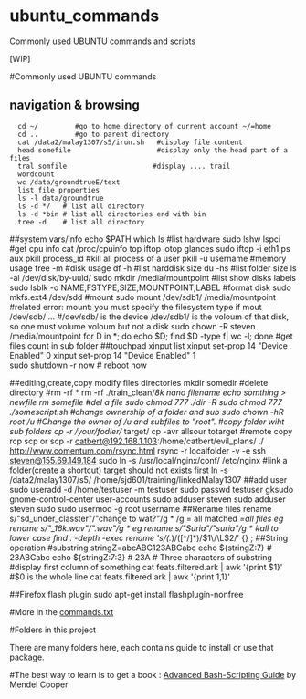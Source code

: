 # ubuntu_commands
Commonly used UBUNTU commands and scripts

[WIP]


#Commonly used UBUNTU commands

## navigation & browsing
      cd ~/         #go to home directory of current account ~/=home
      cd ..         #go to parent directory
      cat /data2/malay1307/s5/irun.sh   #display file content
      head somefile                     #display only the head part of a files
      tral somfile                     #display .... trail
      wordcount
      wc /data/groundtrueE/text
      list file properties
      ls -l data/groundtrue
      ls -d */   # list all directory
      ls -d *bin # list all directories end with bin
      tree -d    # list all directory

##system vars/info
      echo $PATH
      which ls
      #list hardware
      sudo lshw
      lspci
      #get cpu info
      cat /proc/cpuinfo
      top iftop iotop glances     sudo iftop -i eth1
      ps aux
      pkill process_id
      #kill all process of a user
      pkill -u username
      #memory usage
      free -m
      #disk usage
      df -h  #list harddisk size
      du -hs #list folder size
      ls -al /dev/disk/by-uuid/
      sudo mkdir /media/mountpoint
      #list show disks labels
      sudo lsblk -o NAME,FSTYPE,SIZE,MOUNTPOINT,LABEL
      #format disk
      sudo mkfs.ext4 /dev/sdd
      #mount 
      sudo mount /dev/sdb1/ /media/mountpoint
      #related error: mount: you must specify the filesystem type if mout /dev/sdb/ ...
      #/dev/sdb/ is the device  /dev/sdb1/ is the voloum of that disk, so one must volume voloum but not a disk
      sudo chown -R steven /media/mountpoint
      for D in *; do echo $D; find $D -type f| wc -l; done    #get files count in sub folder
      ##touchpad
      xinput list
			xinput set-prop 14 "Device Enabled" 0
			xinput set-prop 14 "Device Enabled" 1			
			sudo shutdown -r now # reboot now

##editing,create,copy modify files directories
      mkdir somedir
      #delete directory 
      #rm -rf *
      rm -rf ./train_clean/*8k
      nano filename
      echo somthing > newfile
      rm somefile                     #del a file
      sudo chmod 777 ./dir -R
      sudo chmod 777 ./somescript.sh
      #change ownership of a folder and sub
      sudo chown -hR root /u
      #Change the owner of /u and subfiles to "root".
      #copy folder wiht sub folders
      cp -r /your/fodler/* target/
      cp -avr allsour totarget
      #remote copy
      rcp
      scp or
      scp -r catbert@192.168.1.103:/home/catbert/evil_plans/  ./
      http://www.comentum.com/rsync.html
      rsync -r localfolder -v -e ssh steven@155.69.149.184
      sudo ln -s /usr/local/nginx/conf/ /etc/nginx   #link a folder(create a shortcut) target should not exists first
      ln -s /data2/malay1307/s5/ /home/sjd601/training/linkedMalay1307
##add user
    sudo useradd -d /home/testuser -m testuser
    sudo passwd testuser
    gksudo gnome-control-center user-accounts 
    sudo adduser steven
    sudo adduser steven sudo
    sudo usermod -g root username
##Rename files
      rename s/"sd_under_classter"/"change to wat?"/g *
      /g = all matched
      *=all files
      eg rename s/"_16k.wav"/".wav"/g *
      eg rename s/"Suria"/"suria"/g *
      #all to lower case
      find . -depth -exec rename 's/(.*)\/([^\/]*)/$1\/\L$2/' {} \;
##String operation
			#substring
			stringZ=abcABC123ABCabc
			echo ${stringZ:7}                            # 23ABCabc
			echo ${stringZ:7:3}                          # 23A
                                             # Three characters of substring
                        #display first column of something
                        cat feats.filtered.ark | awk '{print $1}'    #$0 is the whole line
                        cat feats.filtered.ark | awk '{print $1,$1}'

##Firefox flash plugin
	sudo apt-get install flashplugin-nonfree


#More in the [commands.txt](commands.txt)

#Folders in this project

There are many folders here, each contains guide to install or use that package.













#The best way to learn is to get a book : [Advanced Bash-Scripting Guide](./abs-guide-new.pdf)
by Mendel Cooper
